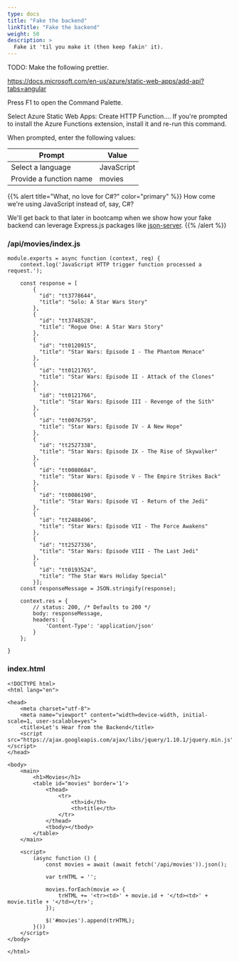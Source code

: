 ```yaml
---
type: docs
title: "Fake the backend"
linkTitle: "Fake the backend"
weight: 50
description: >
  Fake it 'til you make it (then keep fakin' it).
---
```


TODO: Make the following prettier.

https://docs.microsoft.com/en-us/azure/static-web-apps/add-api?tabs=angular

Press F1 to open the Command Palette.

Select Azure Static Web Apps: Create HTTP Function.... If you're prompted to install the Azure Functions extension, install it and re-run this command.

When prompted, enter the following values:

| Prompt  | Value
|---|---
| Select a language | JavaScript
| Provide a function name | movies

{{% alert title="What, no love for C#?" color="primary" %}}
How come we're using JavaScript instead of, say, C#?

We'll get back to that later in bootcamp when we show how
your fake backend can leverage Express.js packages like
[json-server](https://github.com/typicode/json-server).
{{% /alert %}}

### /api/movies/index.js

~~~
module.exports = async function (context, req) {
    context.log('JavaScript HTTP trigger function processed a request.');

    const response = [
        {
          "id": "tt3778644",
          "title": "Solo: A Star Wars Story"
        },
        {
          "id": "tt3748528",
          "title": "Rogue One: A Star Wars Story"
        },
        {
          "id": "tt0120915",
          "title": "Star Wars: Episode I - The Phantom Menace"
        },
        {
          "id": "tt0121765",
          "title": "Star Wars: Episode II - Attack of the Clones"
        },
        {
          "id": "tt0121766",
          "title": "Star Wars: Episode III - Revenge of the Sith"
        },
        {
          "id": "tt0076759",
          "title": "Star Wars: Episode IV - A New Hope"
        },
        {
          "id": "tt2527338",
          "title": "Star Wars: Episode IX - The Rise of Skywalker"
        },
        {
          "id": "tt0080684",
          "title": "Star Wars: Episode V - The Empire Strikes Back"
        },
        {
          "id": "tt0086190",
          "title": "Star Wars: Episode VI - Return of the Jedi"
        },
        {
          "id": "tt2488496",
          "title": "Star Wars: Episode VII - The Force Awakens"
        },
        {
          "id": "tt2527336",
          "title": "Star Wars: Episode VIII - The Last Jedi"
        },
        {
          "id": "tt0193524",
          "title": "The Star Wars Holiday Special"
        }];
    const responseMessage = JSON.stringify(response);

    context.res = {
        // status: 200, /* Defaults to 200 */
        body: responseMessage,
        headers: {
            'Content-Type': 'application/json'
        }
    };

}
~~~

### index.html

~~~
<!DOCTYPE html>
<html lang="en">

<head>
    <meta charset="utf-8">
    <meta name="viewport" content="width=device-width, initial-scale=1, user-scalable=yes">
    <title>Let's Hear from the Backend</title>
    <script src="https://ajax.googleapis.com/ajax/libs/jquery/1.10.1/jquery.min.js"></script>
</head>

<body>
    <main>
        <h1>Movies</h1>
        <table id="movies" border='1'>
            <thead>
                <tr>
                    <th>id</th>
                    <th>title</th>
                </tr>
            </thead>
            <tbody></tbody>
        </table>
    </main>

    <script>
        (async function () {
            const movies = await (await fetch('/api/movies')).json();

            var trHTML = '';

            movies.forEach(movie => {
                trHTML += '<tr><td>' + movie.id + '</td><td>' + movie.title + '</td></tr>';
            });

            $('#movies').append(trHTML);
        }())
    </script>
</body>

</html>
~~~